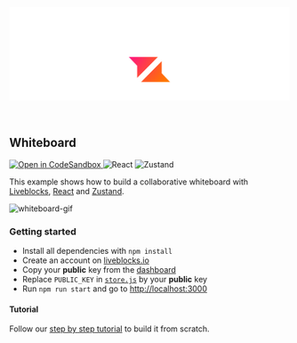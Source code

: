 <p align="center">
  <a href="https://liveblocks.io">
    <img src="https://raw.githubusercontent.com/liveblocks/liveblocks/main/.github/assets/header.svg" alt="Liveblocks" />
  </a>
</p>

<br/>

## Whiteboard

<p>
  <a href="https://codesandbox.io/s/github/liveblocks/liveblocks/tree/main/examples/zustand-whiteboard">
    <img src="https://img.shields.io/badge/open%20in%20codesandbox-message?style=flat&logo=codesandbox&color=333&logoColor=fff" alt="Open in CodeSandbox" />
  </a>
  <img src="https://img.shields.io/badge/react-message?style=flat&logo=react&color=0bd&logoColor=fff" alt="React" />
  <img src="https://img.shields.io/badge/zustand-message?style=flat&color=e47" alt="Zustand" />
</p>

This example shows how to build a collaborative whiteboard with [Liveblocks](https://liveblocks.io), [React](https://reactjs.org/) and [Zustand](https://github.com/pmndrs/zustand).

![whiteboard-gif](https://liveblocks.io/images/docs/tutorials/whiteboard/tutorial-whiteboard.gif)

### Getting started

- Install all dependencies with `npm install`
- Create an account on [liveblocks.io](https://liveblocks.io/dashboard)
- Copy your **public** key from the [dashboard](https://liveblocks.io/dashboard/apikeys)
- Replace `PUBLIC_KEY` in [`store.js`](./examples/zustand-whiteboard/src/store.js) by your **public** key
- Run `npm run start` and go to [http://localhost:3000](http://localhost:3000)

#### Tutorial

Follow our [step by step tutorial](https://liveblocks.io/docs/tutorials/collaborative-online-whiteboard/react-zustand) to build it from scratch.
